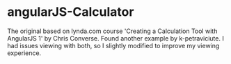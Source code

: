 # angularJS-Calculator
The original based on lynda.com course 'Creating a Calculation Tool with AngularJS 1' by Chris Converse.  Found another example by k-petraviciute.  I had issues viewing with both, so I slightly modified to improve my viewing experience.
